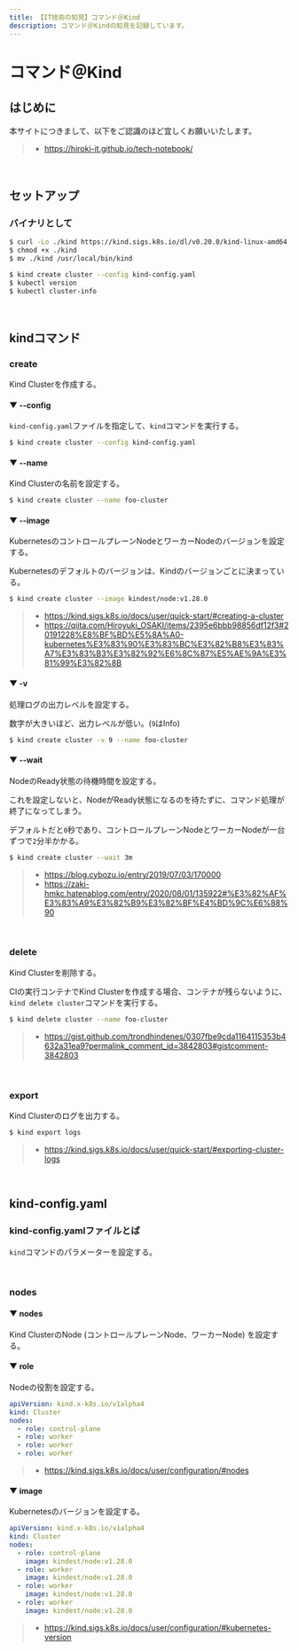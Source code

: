 ```yaml
---
title: 【IT技術の知見】コマンド＠Kind
description: コマンド＠Kindの知見を記録しています。
---
```


# コマンド＠Kind

## はじめに

本サイトにつきまして、以下をご認識のほど宜しくお願いいたします。

> - https://hiroki-it.github.io/tech-notebook/

<br>

## セットアップ

### バイナリとして

```bash
$ curl -Lo ./kind https://kind.sigs.k8s.io/dl/v0.20.0/kind-linux-amd64
$ chmod +x ./kind
$ mv ./kind /usr/local/bin/kind

$ kind create cluster --config kind-config.yaml
$ kubectl version
$ kubectl cluster-info
```

<br>

## kindコマンド

### create

Kind Clusterを作成する。

#### ▼ --config

`kind-config.yaml`ファイルを指定して、`kind`コマンドを実行する。

```bash
$ kind create cluster --config kind-config.yaml
```

#### ▼ --name

Kind Clusterの名前を設定する。

```bash
$ kind create cluster --name foo-cluster
```

#### ▼ --image

KubernetesのコントロールプレーンNodeとワーカーNodeのバージョンを設定する。

Kubernetesのデフォルトのバージョンは、Kindのバージョンごとに決まっている。

```bash
$ kind create cluster --image kindest/node:v1.28.0
```

> - https://kind.sigs.k8s.io/docs/user/quick-start/#creating-a-cluster
> - https://qiita.com/Hiroyuki_OSAKI/items/2395e6bbb98856df12f3#20191228%E8%BF%BD%E5%8A%A0-kubernetes%E3%83%90%E3%83%BC%E3%82%B8%E3%83%A7%E3%83%B3%E3%82%92%E6%8C%87%E5%AE%9A%E3%81%99%E3%82%8B

#### ▼ -v

処理ログの出力レベルを設定する。

数字が大きいほど、出力レベルが低い。(`9`はInfo)

```bash
$ kind create cluster -v 9 --name foo-cluster
```

#### ▼ --wait

NodeのReady状態の待機時間を設定する。

これを設定しないと、NodeがReady状態になるのを待たずに、コマンド処理が終了になってしまう。

デフォルトだと`0`秒であり、コントロールプレーンNodeとワーカーNodeが一台ずつで`2`分半かかる。

```bash
$ kind create cluster --wait 3m
```

> - https://blog.cybozu.io/entry/2019/07/03/170000
> - https://zaki-hmkc.hatenablog.com/entry/2020/08/01/135922#%E3%82%AF%E3%83%A9%E3%82%B9%E3%82%BF%E4%BD%9C%E6%88%90

<br>

### delete

Kind Clusterを削除する。

CIの実行コンテナでKind Clusterを作成する場合、コンテナが残らないように、`kind delete cluster`コマンドを実行する。

```bash
$ kind delete cluster --name foo-cluster
```

> - https://gist.github.com/trondhindenes/0307fbe9cda1164115353b4632a31ea9?permalink_comment_id=3842803#gistcomment-3842803

<br>

### export

Kind Clusterのログを出力する。

```bash
$ kind export logs
```

> - https://kind.sigs.k8s.io/docs/user/quick-start/#exporting-cluster-logs

<br>

## kind-config.yaml

### kind-config.yamlファイルとば

`kind`コマンドのパラメーターを設定する。

<br>

### nodes

#### ▼ nodes

Kind ClusterのNode (コントロールプレーンNode、ワーカーNode) を設定する。

#### ▼ role

Nodeの役割を設定する。

```yaml
apiVersion: kind.x-k8s.io/v1alpha4
kind: Cluster
nodes:
  - role: control-plane
  - role: worker
  - role: worker
  - role: worker
```

> - https://kind.sigs.k8s.io/docs/user/configuration/#nodes

#### ▼ image

Kubernetesのバージョンを設定する。

```yaml
apiVersion: kind.x-k8s.io/v1alpha4
kind: Cluster
nodes:
  - role: control-plane
    image: kindest/node:v1.28.0
  - role: worker
    image: kindest/node:v1.28.0
  - role: worker
    image: kindest/node:v1.28.0
  - role: worker
    image: kindest/node:v1.28.0
```

> - https://kind.sigs.k8s.io/docs/user/configuration/#kubernetes-version

<br>
